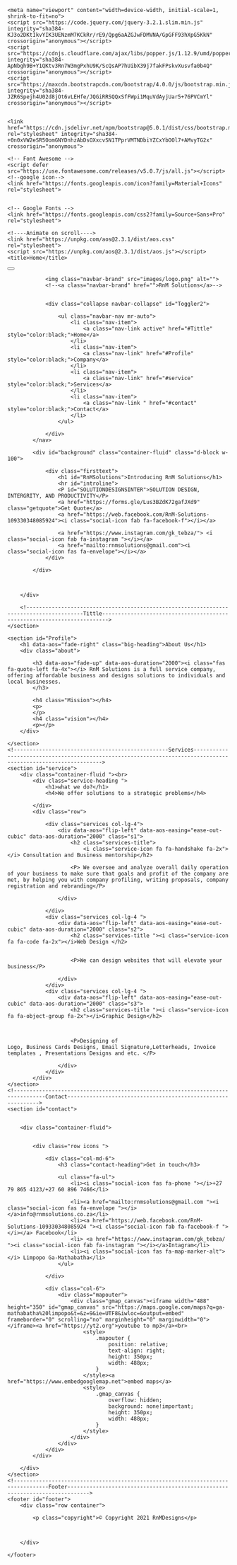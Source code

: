 

<head>
    <meta charset="UTF-8">
    <meta http-equiv="X-UA-Compatible" content="IE=edge">
    <link rel="stylesheet" href="style.css">

    <meta name="viewport" content="width=device-width, initial-scale=1, shrink-to-fit=no">
    <script src="https://code.jquery.com/jquery-3.2.1.slim.min.js" integrity="sha384-KJ3o2DKtIkvYIK3UENzmM7KCkRr/rE9/Qpg6aAZGJwFDMVNA/GpGFF93hXpG5KkN" crossorigin="anonymous"></script>
    <script src="https://cdnjs.cloudflare.com/ajax/libs/popper.js/1.12.9/umd/popper.min.js" integrity="sha384-ApNbgh9B+Y1QKtv3Rn7W3mgPxhU9K/ScQsAP7hUibX39j7fakFPskvXusvfa0b4Q" crossorigin="anonymous"></script>
    <script src="https://maxcdn.bootstrapcdn.com/bootstrap/4.0.0/js/bootstrap.min.js" integrity="sha384-JZR6Spejh4U02d8jOt6vLEHfe/JQGiRRSQQxSfFWpi1MquVdAyjUar5+76PVCmYl" crossorigin="anonymous"></script>


    <link href="https://cdn.jsdelivr.net/npm/bootstrap@5.0.1/dist/css/bootstrap.min.css" rel="stylesheet" integrity="sha384-+0n0xVW2eSR5OomGNYDnhzAbDsOXxcvSN1TPprVMTNDbiYZCxYbOOl7+AMvyTG2x" crossorigin="anonymous">

    <!-- Font Awesome -->
    <script defer src="https://use.fontawesome.com/releases/v5.0.7/js/all.js"></script>
    <!--google icon-->
    <link href="https://fonts.googleapis.com/icon?family=Material+Icons" rel="stylesheet">


    <!-- Google Fonts -->
    <link href="https://fonts.googleapis.com/css2?family=Source+Sans+Pro" rel="stylesheet">

    <!----Animate on scroll---->
    <link href="https://unpkg.com/aos@2.3.1/dist/aos.css" rel="stylesheet">
    <script src="https://unpkg.com/aos@2.3.1/dist/aos.js"></script>
    <title>Home</title>
</head>

<body>
    <script>
        AOS.init();
    </script>
    <!--Home page-->
    <section id="Home">
        <div class="container-fluid">
            <!---------------------------------------------------------------------Navigation bar------------------------------------------------------------------>
            <nav class="navbar navbar-expand-lg navbar-dark">
                <button class="navbar-toggler" type="button" data-toggle="collapse" data-target="#Toggler2" aria-controls="navbarNav" aria-expanded="false" aria-label="Toggle navigation">
                    <span style="color:black;" class="navbar-toggler-icon"></span>
                </button>

                <img class="navbar-brand" src="images/logo.png" alt="">
                <!--<a class="navbar-brand" href="">RnM Solutions</a>-->


                <div class="collapse navbar-collapse" id="Toggler2">

                    <ul class="navbar-nav mr-auto">
                        <li class="nav-item">
                            <a class="nav-link active" href="#Tittle" style="color:black;">Home</a>
                        </li>
                        <li class="nav-item">
                            <a class="nav-link" href="#Profile" style="color:black;">Company</a>
                        </li>
                        <li class="nav-item">
                            <a class="nav-link" href="#service" style="color:black;">Services</a>
                        </li>
                        <li class="nav-item">
                            <a class="nav-link " href="#contact" style="color:black;">Contact</a>
                        </li>
                    </ul>

                </div>
            </nav>

            <div id="background" class="container-fluid" class="d-block w-100">

                <div class="firsttext">
                    <h1 id="RnMSolutions">Introducing RnM Solutions</h1>
                    <hr id="introline">
                    <P id="SOLUTIONDESIGNSINTER">SOLUTION DESIGN, INTERGRITY, AND PRODUCTIVITY</P>
                    <a href="https://forms.gle/Lus3BZdK72gafJXd9" class="getquote">Get Quote</a>
                    <a href="https://web.facebook.com/RnM-Solutions-109330348085924"><i class="social-icon fab fa-facebook-f"></i></a>

                    <a href="https://www.instagram.com/gk_tebza/"> <i class="social-icon fab fa-instagram "></i></a>
                    <a href="mailto:rnmsolutions@gmail.com"><i class="social-icon fas fa-envelope"></i></a>
                </div>

            </div>



        </div>

        <!----------------------------------------------------------------------------------------Tittle------------------------------------------------------------------------>
    </section>

    <section id="Profile">
        <h1 data-aos="fade-right" class="big-heading">About Us</h1>
        <div class="about">

            <h3 data-aos="fade-up" data-aos-duration="2000"><i class="fas fa-quote-left fa-4x"></i> RnM Solutions is a full service company, offering affordable business and designs solutions to individuals and local businesses.
            </h3>

            <h4 class="Mission"></h4>
            <p>
            </p>
            <h4 class="vision"></h4>
            <p></p>
        </div>

    </section>
    <!-------------------------------------------------Services--------------------------------------------------------------------------------------------------------------->
    <section id="service">
        <div class="container-fluid "><br>
            <div class="service-heading ">
                <h1>what we do?</h1>
                <h4>We offer solutions to a strategic problems</h4>

            </div>
            <div class="row">

                <div class="services col-lg-4">
                    <div data-aos="flip-left" data-aos-easing="ease-out-cubic" data-aos-duration="2000" class="s1">
                        <h2 class="services-title">
                            <i class="service-icon fa fa-handshake fa-2x"></i> Consultation and Business mentorship</h2>

                        <P> We oversee and analyze overall daily operation of your business to make sure that goals and profit of the company are met, by helping you with company profiling, writing proposals, company registration and rebranding</P>

                    </div>

                </div>
                <div class="services col-lg-4 ">
                    <div data-aos="flip-left" data-aos-easing="ease-out-cubic" data-aos-duration="2000" class="s2">
                        <h2 class="services-title "><i class="service-icon fa fa-code fa-2x"></i>Web Design </h2>


                        <P>We can design websites that will elevate your business</P>

                    </div>
                </div>
                <div class="services col-lg-4 ">
                    <div data-aos="flip-left" data-aos-easing="ease-out-cubic" data-aos-duration="2000" class="s3">
                        <h2 class="services-title "><i class="service-icon fa fa-object-group fa-2x"></i>Graphic Design</h2>



                        <P>Designing of Logo, Business Cards Designs, Email Signature,Letterheads, Invoice templates , Presentations Designs and etc. </P>

                    </div>
                </div>
            </div>
    </section>
    <!--------------------------------------------------------------------------------Contact------------------------------------------------------------->
    <section id="contact">


        <div class="container-fluid">


            <div class="row icons ">

                <div class="col-md-6">
                    <h3 class="contact-heading">Get in touch</h3>

                    <ul class="fa-ul">
                        <li><i class="social-icon fas fa-phone "></i>+27 79 865 4123/+27 60 896 7466</li>

                        <li><a href="mailto:rnmsolutions@gmail.com "><i class="social-icon fas fa-envelope "></i></a>info@rnmsolutions.co.za</li>
                        <li><a href="https://web.facebook.com/RnM-Solutions-109330348085924 "><i class="social-icon fab fa-facebook-f "></i></a> Facebook</li>
                        <li> <a href="https://www.instagram.com/gk_tebza/ "><i class="social-icon fab fa-instagram "></i></a>Intagram</li>
                        <li><i class="social-icon fas fa-map-marker-alt"></i> Limpopo Ga-Mathabatha</li>
                    </ul>

                </div>

                <div class="col-6">
                    <div class="mapouter">
                        <div class="gmap_canvas"><iframe width="488" height="350" id="gmap_canvas" src="https://maps.google.com/maps?q=ga-mathabatha%20limpopo&t=&z=9&ie=UTF8&iwloc=&output=embed" frameborder="0" scrolling="no" marginheight="0" marginwidth="0"></iframe><a href="https://yt2.org">youtube to mp3</a><br>
                            <style>
                                .mapouter {
                                    position: relative;
                                    text-align: right;
                                    height: 350px;
                                    width: 488px;
                                }
                            </style><a href="https://www.embedgooglemap.net">embed maps</a>
                            <style>
                                .gmap_canvas {
                                    overflow: hidden;
                                    background: none!important;
                                    height: 350px;
                                    width: 488px;
                                }
                            </style>
                        </div>
                    </div>
                </div>
            </div>

        </div>
    </section>
    <!---------------------------------------------------------------------------------Footer----------------------------------------------------------------------------->
    <footer id="footer">
        <div class="row container">

            <p class="copyright">© Copyright 2021 RnMDesigns</p>



        </div>

    </footer>

